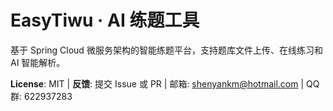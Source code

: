 # EasyTiwu · AI 练题工具

基于 Spring Cloud 微服务架构的智能练题平台，支持题库文件上传、在线练习和 AI 智能解析。

**License**: MIT | **反馈**: 提交 Issue 或 PR | 邮箱: shenyankm@hotmail.com | QQ群: 622937283